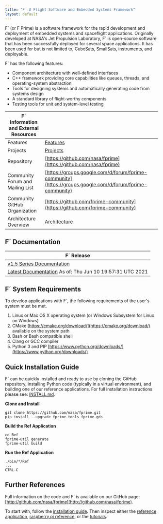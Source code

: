 ```yaml
---
title: "F´ A Flight Software and Embedded Systems Framework"
layout: default
---
```


F´ (or F Prime) is a software framework for the rapid development and deployment of embedded systems and spaceflight applications.
Originally developed at NASA's Jet Propulsion Laboratory, F´ is open-source software that has been successfully deployed
for several space applications. It has been used for but is not limited to, CubeSats, SmallSats, instruments, and
deployable.

F´ has the following features:

- Component architecture with well-defined interfaces
- C++ framework providing core capabilities like queues, threads, and operating-system abstraction
- Tools for designing systems and automatically generating code from systems design
- A standard library of flight-worthy components
- Testing tools for unit and system-level testing

| F´ Information and External Resources |                                                                                                          |
| ------------------------------------- | -------------------------------------------------------------------------------------------------------- |
| Features                              | [Features](./features.md)                                                                                |
| Projects                              | [Projects](./projects.md)                                                                                |
| Repository                            | [https://github.com/nasa/fprime](https://github.com/nasa/fprime)                                         |
| Community Forum and Mailing List      | [https://groups.google.com/d/forum/fprime-community](https://groups.google.com/d/forum/fprime-community) |
| Community GitHub Organization         | [https://github.com/fprime-community](https://github.com/fprime-community)                               |
| Architecture Overview                 | [Architecture](./Architecture/FPrimeArchitectureShort.pdf)                                               |

## F´ Documentation

| F´ Release                          |
|-------------------------------------|
| [v1.5 Series Documentation](https://nasa.github.io/fprime/v1.5) |
| [Latest Documentation](./latest.md) As of: Thu Jun 10 19:57:31 UTC 2021 |

## F´ System Requirements

To develop applications with F´, the following requirements of the user's system must be met.

1. Linux or Mac OS X operating system (or Windows Subsystem for Linux on Windows)
2. CMake [https://cmake.org/download/](https://cmake.org/download/) available on the system path
3. Bash or Bash compatible shell
4. Clang or GCC compiler
5. Python 3 and PIP [https://www.python.org/downloads/](https://www.python.org/downloads/)

## Quick Installation Guide

F´ can be quickly installed and ready to use by cloning the GitHub repository, installing Python code (typically in a
virtual environment), and building one of our reference applications. For full installation instructions please see:
[INSTALL.md](./INSTALL.md).

**Clone and Install**

```
git clone https://github.com/nasa/fprime.git
pip install --upgrade fprime-tools fprime-gds
```

**Build the Ref Application**

```
cd Ref
fprime-util generate
fprime-util build
```

**Run the Ref Application**

```
./bin/*/Ref
...
CTRL-C
```

## Further References

Full information on the code and F´ is available on our GitHub page:
[http://github.com/nasa/fprime](http://github.com/nasa/fprime).

To start with, follow the [installation guide](./INSTALL.md). Then inspect
either the [reference application](https://github.com/nasa/fprime/blob/master/Ref/README.md),
[raspberry pi reference](https://github.com/nasa/fprime/blob/master/RPI/README.md), or the
[tutorials](Tutorials/README.md).
